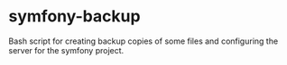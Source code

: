 # symfony-backup
Bash script for creating backup copies of some files and configuring the server for the symfony project.
